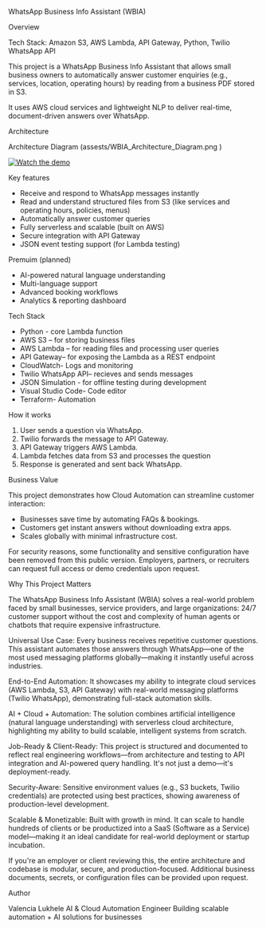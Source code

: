 WhatsApp Business Info Assistant (WBIA)

Overview

Tech Stack: Amazon S3, AWS Lambda, API Gateway, Python, Twilio WhatsApp API

This project is a WhatsApp Business Info Assistant that allows small business owners to automatically answer customer enquiries (e.g., services, location, operating hours) by reading from a business PDF stored in S3.

It uses AWS cloud services and lightweight NLP to deliver real-time, document-driven answers over WhatsApp.

Architecture

Architecture Diagram (assests/WBIA_Architecture_Diagram.png )

[![Watch the demo](https://img.youtube.com/vi/gvqruPyJuuA/0.jpg)](https://youtube.com/shorts/gvqruPyJuuA?si=i-jtSY4d0k3Xxq_s)

Key features

-  Receive and respond to WhatsApp messages instantly  
-  Read and understand structured files from S3 (like services and operating hours, policies, menus)
- Automatically answer customer queries  
- Fully serverless and scalable (built on AWS)  
-  Secure integration with API Gateway
- JSON event testing support (for Lambda testing)

 Premuim (planned)
 
 - AI-powered natural language understanding
  - Multi-language support
  - Advanced booking workflows
  - Analytics & reporting dashboard

 Tech Stack

- Python - core Lambda function
- AWS S3 – for storing business files
- AWS Lambda – for reading files and processing user queries
- API Gateway– for exposing the Lambda as a REST endpoint
- CloudWatch- Logs and monitoring
- Twilio WhatsApp API– recieves and sends messages
- JSON Simulation - for offline testing during development
- Visual Studio Code- Code editor
- Terraform- Automation

How it works 

1. User sends a question via WhatsApp.
2. Twilio forwards the message to API Gateway.
3. API Gateway triggers AWS Lambda.
4. Lambda fetches data from S3 and processes the question
5. Response is generated and sent back WhatsApp.


Business Value

This project demonstrates how  Cloud Automation can streamline customer interaction:

- Businesses save time by automating FAQs & bookings.
- Customers get instant answers without downloading extra apps.
- Scales globally with minimal infrastructure cost.

For security reasons, some functionality and sensitive configuration have been removed from this public version. Employers, partners, or recruiters can request full access or demo credentials upon request.

Why This Project Matters

The WhatsApp Business Info Assistant (WBIA) solves a real-world problem faced by small businesses, service providers, and large organizations: 24/7 customer support without the cost and complexity of human agents or chatbots that require expensive infrastructure.

Universal Use Case: Every business receives repetitive customer questions. This assistant automates those answers through WhatsApp—one of the most used messaging platforms globally—making it instantly useful across industries.

 End-to-End Automation: It showcases my ability to integrate cloud services (AWS Lambda, S3, API Gateway) with real-world messaging platforms (Twilio WhatsApp), demonstrating full-stack automation skills.

 AI + Cloud + Automation: The solution combines artificial intelligence (natural language understanding) with serverless cloud architecture, highlighting my ability to build scalable, intelligent systems from scratch.

Job-Ready & Client-Ready: This project is structured and documented to reflect real engineering workflows—from architecture and testing to API integration and AI-powered query handling. It's not just a demo—it's deployment-ready.

Security-Aware: Sensitive environment values (e.g., S3 buckets, Twilio credentials) are protected using best practices, showing awareness of production-level development.

Scalable & Monetizable: Built with growth in mind. It can scale to handle hundreds of clients or be productized into a SaaS (Software as a Service) model—making it an ideal candidate for real-world deployment or startup incubation.

If you're an employer or client reviewing this, the entire architecture and codebase is modular, secure, and production-focused. Additional business documents, secrets, or configuration files can be provided upon request.

Author

Valencia Lukhele
AI & Cloud Automation Engineer
 Building scalable automation + AI solutions for businesses